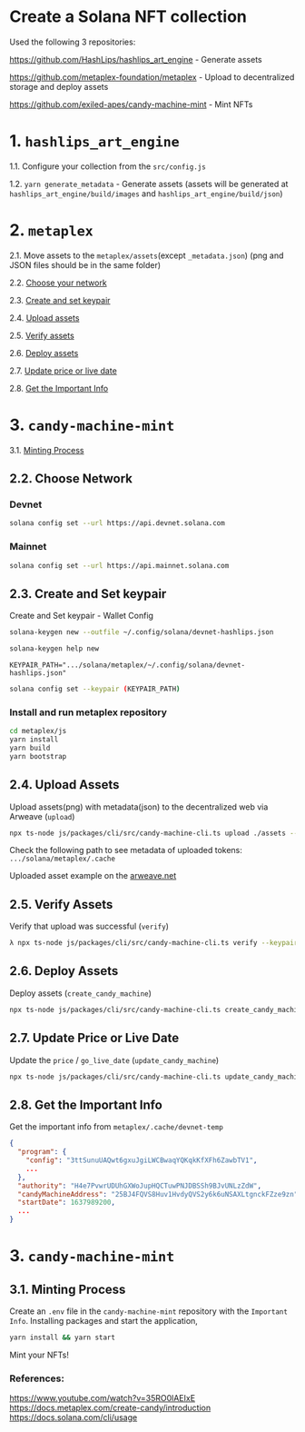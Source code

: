 # Create a Solana NFT collection

Used the following 3 repositories:

https://github.com/HashLips/hashlips_art_engine - Generate assets

https://github.com/metaplex-foundation/metaplex - Upload to decentralized storage and deploy assets

https://github.com/exiled-apes/candy-machine-mint - Mint NFTs

# 1. `hashlips_art_engine`

1.1. Configure your collection from the `src/config.js`

1.2. `yarn generate_metadata` - Generate assets (assets will be generated at `hashlips_art_engine/build/images` and `hashlips_art_engine/build/json`)

# 2. `metaplex`

2.1. Move assets to the `metaplex/assets`(except `_metadata.json`) (png and JSON files should be in the same folder)

2.2. [Choose your network](#2.2.-choose-network)

2.3. [Create and set keypair](#2.3.-create-and-set-keypair)

2.4. [Upload assets](#2.4.-upload-assets)

2.5. [Verify assets](#2.5.-verify-assets)

2.6. [Deploy assets](#2.6.-deploy-assets)

2.7. [Update price or live date](#2.7.-update-price-or-live-date)

2.8. [Get the Important Info](#2.8.-get-the-important-info)

# 3. `candy-machine-mint`

3.1. [Minting Process](#3.1.-minting-process)

## 2.2. Choose Network

### Devnet

```bash
solana config set --url https://api.devnet.solana.com
```

### Mainnet

```bash
solana config set --url https://api.mainnet.solana.com
```

## 2.3. Create and Set keypair

Create and Set keypair - Wallet Config

```bash
solana-keygen new --outfile ~/.config/solana/devnet-hashlips.json
```

```bash
solana-keygen help new
```

`KEYPAIR_PATH=".../solana/metaplex/~/.config/solana/devnet-hashlips.json"`

```bash
solana config set --keypair (KEYPAIR_PATH)
```

### Install and run metaplex repository

```bash
cd metaplex/js
yarn install
yarn build
yarn bootstrap
```

## 2.4. Upload Assets

Upload assets(png) with metadata(json) to the decentralized web via Arweave (`upload`)

```bash
npx ts-node js/packages/cli/src/candy-machine-cli.ts upload ./assets --env devnet --keypair (KEYPAIR_PATH)
```

Check the following path to see metadata of uploaded tokens:
`.../solana/metaplex/.cache`

Uploaded asset example on the [arweave.net](https://fybshk64ltrtox2ubuuwzw5jsqbbgwxs45z5lyu2h7kmtulnz2va.arweave.net/LgMjq9xc4zdfVA0pbNuplAITWvLnc9Ximj_UydFtzqo/)

## 2.5. Verify Assets

Verify that upload was successful (`verify`)

```bash
λ npx ts-node js/packages/cli/src/candy-machine-cli.ts verify --keypair (KEYPAIR_PATH)
```

## 2.6. Deploy Assets

Deploy assets (`create_candy_machine`)

```bash
npx ts-node js/packages/cli/src/candy-machine-cli.ts create_candy_machine --env devnet --keypair (KEYPAIR_PATH) -p 0.2
```

## 2.7. Update Price or Live Date

Update the `price` / `go_live_date` (`update_candy_machine`)

```bash
npx ts-node js/packages/cli/src/candy-machine-cli.ts update_candy_machine --keypair (KEYPAIR_PATH) --price 0.4 --date "19 Oct 2021 00:00:00 EST"
```

## 2.8. Get the Important Info

Get the important info from `metaplex/.cache/devnet-temp`

```json
{
  "program": {
    "config": "3ttSunuUAQwt6gxuJgiLWCBwaqYQKqkKfXFh6ZawbTV1",
    ...
  },
  "authority": "H4e7PvwrUDUhGXWoJupHQCTuwPNJDBSSh9BJvUNLzZdW",
  "candyMachineAddress": "25BJ4FQVS8Huv1HvdyQVS2y6k6uNSAXLtgnckFZze9zn",
  "startDate": 1637989200,
  ...
}
```

# 3. `candy-machine-mint`

## 3.1. Minting Process

Create an `.env` file in the `candy-machine-mint` repository with the `Important Info`.
Installing packages and start the application,

```bash
yarn install && yarn start
```

Mint your NFTs!

### References:

https://www.youtube.com/watch?v=35RO0lAEIxE
https://docs.metaplex.com/create-candy/introduction
https://docs.solana.com/cli/usage
